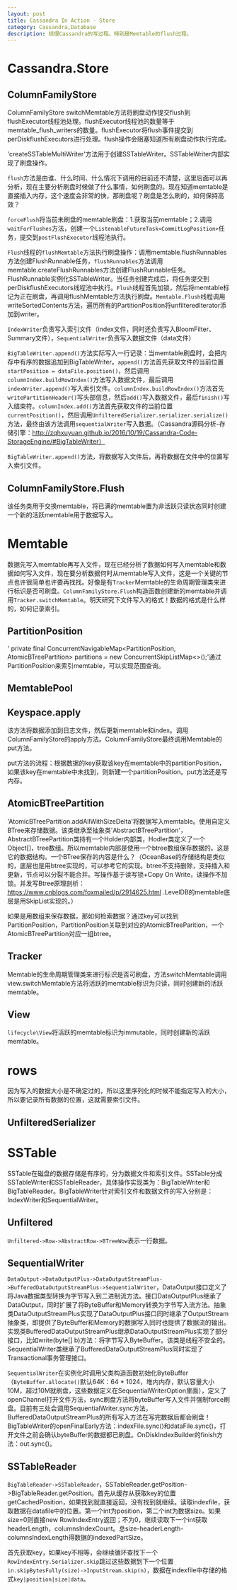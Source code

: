 ```yaml
---
layout: post
title: Cassandra In Action - Store
category: Cassandra,Database
description: 梳理Cassandra的写过程。特别是Memtable的flush过程。
---
```


# Cassandra.Store

## ColumnFamilyStore
ColumnFamilyStore switchMemtable方法将刷盘动作提交flush到flushExecutor线程池处理。flushExecutor线程池的数量等于memtable_flush_writers的数量。flushExecutor将flush事件提交到perDiskflushExecutors进行处理。flush操作会阻塞知道所有刷盘动作执行完成。

'createSSTableMultiWriter'方法用于创建SSTableWriter。SSTableWriter内部实现了刷盘操作。

`flush`方法是由谁、什么时间、什么情况下调用的目前还不清楚，这里后面可以再分析，现在主要分析刷盘时候做了什么事情，如何刷盘的。现在知道memtable是直接插入内存，这个速度会非常的快，那刷盘呢？刷盘是怎么刷的，如何保持高效？

`forceFlush`将当前未刷盘的memtable刷盘：1.获取当前memtable；2.调用`waitForFlushes`方法，创建一个`ListenableFutureTask<CommitLogPosition>`任务，提交到`postFlushExecutor`线程池执行。

`Flush`线程的`flushMemtable`方法执行刷盘操作：调用memtable.flushRunnables方法创建FlushRunnable任务，`flushRunnables`方法调用memtable.createFlushRunnables方法创建FlushRunnable任务。FlushRunnable实例化SSTableWriter。当任务创建完成后，将任务提交到perDiskflushExecutors线程池中执行。`Flush`线程首先加锁，然后将memtable标记为正在刷盘，再调用flushMemtable方法执行刷盘。`Memtable.Flush`线程调用writeSortedContents方法，遍历所有的PartitionPosition将unfilteredIterator添加到writer。

`IndexWriter`负责写入索引文件（index文件，同时还负责写入BloomFilter、Summary文件），`SequentialWriter`负责写入数据文件（data文件）

`BigTableWriter.append()`方法实际写入一行记录：当memtable刷盘时，会把内存中有序的数据追加到BigTableWriter。`append()`方法首先获取文件的当前位置`startPosition = dataFile.position()`，然后调用`columnIndex.buildRowIndex()`方法写入数据文件，最后调用`indexWriter.append()`写入索引文件。`columnIndex.buildRowIndex()`方法首先`writePartitionHeader()`写头部信息，然后`add()`写入数据文件，最后`finish()`写入结束符。`columnIndex.add()`方法首先获取文件的当前位置`currentPosition()`，然后调用`UnfilteredSerializer.serializer.serialize()`方法，最终由该方法调用`sequentialWriter`写入数据。（Cassandra源码分析-存储引擎：http://zqhxuyuan.github.io/2016/10/19/Cassandra-Code-StorageEngine/#BigTableWriter）

`BigTableWriter.append()`方法，将数据写入文件后，再将数据在文件中的位置写入索引文件。

## ColumnFamilyStore.Flush
该任务类用于交换memtable，将已满的memtable置为非活跃只读状态同时创建一个新的活跃memtable用于数据写入。


# Memtable
数据先写入memtable再写入文件，现在已经分析了数据如何写入memtable和数据如何写入文件，现在要分析数据何时从memtable写入文件，这是一个关键的节点也许很简单也许要再找找。好像是有`Tracker`Memtable的生命周期管理类来进行标识是否可刷盘。`ColumnFamilyStore.Flush`构造函数创建新的memtable并调用`Tracker.switchMemtable`。明天研究下文件写入的格式！数据的格式是什么样的，如何记录索引。

## PartitionPosition
' private final ConcurrentNavigableMap<PartitionPosition, AtomicBTreePartition> partitions = new ConcurrentSkipListMap<>();'通过PartitionPosition来索引memtable，可以实现范围查询。

## MemtablePool

## Keyspace.apply
该方法将数据添加到日志文件，然后更新memtable和index。调用ColumnFamilyStore的apply方法。ColumnFamilyStore最终调用Memtable的put方法。

put方法的流程：根据数据的key获取该key在memtable中的partitionPosition，如果该key在memtable中未找到，则新建一个partitionPosition。put方法还是写内存。

## AtomicBTreePartition
'AtomicBTreePartition.addAllWithSizeDelta'将数据写入memtable。使用自定义BTree来存储数据。该类继承至抽象类'AbstractBTreePartition'，AbstractBTreePartition类持有一个Holder内部类，Hodler类定义了一个Object[]，tree数组。所以memtable内部是使用一个btree数组保存数据的。这是它的数据结构。一个BTree保存的内容是什么？（OceanBase的存储结构是类似的，底层也是用btree实现的，可以参考它的实现。btree不支持删除，支持插入和更新，节点可以分裂不能合并。写操作基于读写锁+Copy On Write，读操作不加锁。并发写Btree原理剖析：https://www.cnblogs.com/foxmailed/p/2914625.html .LevelDB的memtable底层是用SkipList实现的。）

如果是用数组来保存数据，那如何检索数据？通过key可以找到PartitionPosition，PartitionPosition关联到对应的AtomicBTreeParition，一个AtomicBTreePartition对应一组btree。

## Tracker
Memtable的生命周期管理类来进行标识是否可刷盘，方法switchMemtable调用view.switchMemtable方法将活跃的memtable标识为只读，同时创建新的活跃memtable。

## View
`lifecycle\View`将活跃的memtable标识为immutable，同时创建新的活跃memtable。

# rows
因为写入的数据大小是不确定过的，所以这里序列化的时候不能指定写入的大小，所以要记录所有数据的位置，这就需要索引文件。

## UnfilteredSerializer


# SSTable
SSTable在磁盘的数据存储是有序的，分为数据文件和索引文件。SSTable分成SSTableWriter和SSTableReader，具体操作实现类为：BigTableWriter和BigTableReader。BigTableWriter针对索引文件和数据文件的写入分别是：IndexWriter和SequentialWriter。

## Unfiltered
`Unfiltered->Row->AbstractRow->BTreeWow`表示一行数据。

## SequentialWriter
`DataOutput->DataOutputPlus->DataOutputStreamPlus->BufferedDataOutputStreamPlus->SequentialWriter`，DataOutput接口定义了将Java数据类型转换为字节写入到二进制流方法。接口DataOutputPlus继承了DataOutput，同时扩展了将ByteBuffer和Memory转换为字节写入流方法。抽象类DataOutputStreamPlus实现了DataOutputPlus接口同时继承了OutputStream抽象类，即提供了ByteBuffer和Memory的数据写入同时也提供了数据流的输出。实现类BufferedDataOutputStreamPlus继承DataOutputStreamPlus实现了部分接口，比如write(byte[] b)方法：将字节写入ByteBuffer。该类是线程不安全的。SequentialWriter类继承了BufferedDataOutputStreamPlus同时实现了Transactional事务管理接口。

`SequentialWriter`在实例化时调用父类构造函数初始化ByteBuffer（`ByteBuffer.allocate()`默认64K：64 * 1024，堆内内存，默认容量大小10M，超过10M就刷盘，这些数据定义在SequentialWriterOption里面），定义了openChannel打开文件方法，sync刷盘方法将byteBuffer写入文件并强制force刷盘。目前有三处会调用SequentialWriter.sync方法，BufferedDataOutputStreamPlus的所有写入方法在写完数据后都会刷盘！ BigTableWriter的openFinalEarly方法：indexFile.sync()和dataFile.sync()，打开文件之前会确认byteBuffer的数据都已刷盘。OnDiskIndexBuilder的finish方法：out.sync()。

## SSTableReader
`BigTableReader->SSTableReader`，SSTableReader.getPosition->BigTableReader.getPosition。首先从缓存从获取key的位置getCachedPosition，如果找到就直接返回，没有找到就继续。读取indexfile，获取数据在datafile中的位置。第一个int为position，第二个int为数据size。如果size=0则直接new RowIndexEntry返回；不为0，继续读取下一个int获取headerLength，columnsIndexCount。总size-headerLength-columnsIndexLength得数据的indexedPartSize。

首先获取key，如果key不相等，会继续循环查找下一个`RowIndexEntry.Serializer.skip`跳过这些数据到下一个位置`in.skipBytesFully(size)->InputStream.skip(n)`，数据在indexfile中存储的格式`key|position|size|data`。
